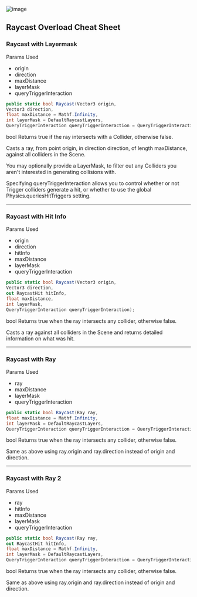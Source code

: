 ![image](https://user-images.githubusercontent.com/60554748/227697561-d0f41683-cff9-43ef-beba-72f1014d5268.png)

## Raycast Overload Cheat Sheet

### Raycast with Layermask

Params Used
- origin
- direction
- maxDistance
- layerMask
- queryTriggerInteraction

```cs
public static bool Raycast(Vector3 origin,
Vector3 direction,
float maxDistance = Mathf.Infinity,
int layerMask = DefaultRaycastLayers,
QueryTriggerInteraction queryTriggerInteraction = QueryTriggerInteraction.UseGlobal);
```
bool Returns true if the ray intersects with a Collider, otherwise false.

Casts a ray, from point origin, in direction direction, of length maxDistance, against all colliders in the Scene.

You may optionally provide a LayerMask, to filter out any Colliders you aren't interested in generating collisions with.

Specifying queryTriggerInteraction allows you to control whether or not Trigger colliders generate a hit, or whether to use the global Physics.queriesHitTriggers setting.

---

### Raycast with Hit Info

Params Used
- origin
- direction
- hitInfo
- maxDistance
- layerMask
- queryTriggerInteraction

```cs
public static bool Raycast(Vector3 origin,
Vector3 direction,
out RaycastHit hitInfo,
float maxDistance,
int layerMask,
QueryTriggerInteraction queryTriggerInteraction);
```
bool Returns true when the ray intersects any collider, otherwise false.

Casts a ray against all colliders in the Scene and returns detailed information on what was hit.

---

### Raycast with Ray

Params Used
- ray
- maxDistance
- layerMask
- queryTriggerInteraction

```cs
public static bool Raycast(Ray ray,
float maxDistance = Mathf.Infinity,
int layerMask = DefaultRaycastLayers,
QueryTriggerInteraction queryTriggerInteraction = QueryTriggerInteraction.UseGlobal);
```
bool Returns true when the ray intersects any collider, otherwise false.

Same as above using ray.origin and ray.direction instead of origin and direction.

---

### Raycast with Ray 2

Params Used
- ray
- hitInfo
- maxDistance
- layerMask
- queryTriggerInteraction

```cs
public static bool Raycast(Ray ray,
out RaycastHit hitInfo,
float maxDistance = Mathf.Infinity,
int layerMask = DefaultRaycastLayers,
QueryTriggerInteraction queryTriggerInteraction = QueryTriggerInteraction.UseGlobal);
```
bool Returns true when the ray intersects any collider, otherwise false.

Same as above using ray.origin and ray.direction instead of origin and direction.

